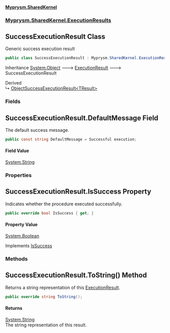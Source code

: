 #### [Myprysm.SharedKernel](index.md 'index')
### [Myprysm.SharedKernel.ExecutionResults](index.md#Myprysm_SharedKernel_ExecutionResults 'Myprysm.SharedKernel.ExecutionResults')
## SuccessExecutionResult Class
Generic success execution result  
```csharp
public class SuccessExecutionResult : Myprysm.SharedKernel.ExecutionResults.ExecutionResult
```

Inheritance [System.Object](https://docs.microsoft.com/en-us/dotnet/api/System.Object 'System.Object') &#129106; [ExecutionResult](Myprysm_SharedKernel_ExecutionResults_ExecutionResult.md 'Myprysm.SharedKernel.ExecutionResults.ExecutionResult') &#129106; SuccessExecutionResult  

Derived  
&#8627; [ObjectSuccessExecutionResult&lt;TResult&gt;](Myprysm_SharedKernel_ExecutionResults_ObjectSuccessExecutionResult_TResult_.md 'Myprysm.SharedKernel.ExecutionResults.ObjectSuccessExecutionResult&lt;TResult&gt;')  
### Fields
<a name='Myprysm_SharedKernel_ExecutionResults_SuccessExecutionResult_DefaultMessage'></a>
## SuccessExecutionResult.DefaultMessage Field
The default success message.  
```csharp
public const string DefaultMessage = Successful execution;
```
#### Field Value
[System.String](https://docs.microsoft.com/en-us/dotnet/api/System.String 'System.String')
  
### Properties
<a name='Myprysm_SharedKernel_ExecutionResults_SuccessExecutionResult_IsSuccess'></a>
## SuccessExecutionResult.IsSuccess Property
Indicates whether the procedure executed successfully.  
```csharp
public override bool IsSuccess { get; }
```
#### Property Value
[System.Boolean](https://docs.microsoft.com/en-us/dotnet/api/System.Boolean 'System.Boolean')

Implements [IsSuccess](Myprysm_SharedKernel_ExecutionResults_IExecutionResult.md#Myprysm_SharedKernel_ExecutionResults_IExecutionResult_IsSuccess 'Myprysm.SharedKernel.ExecutionResults.IExecutionResult.IsSuccess')  
  
### Methods
<a name='Myprysm_SharedKernel_ExecutionResults_SuccessExecutionResult_ToString()'></a>
## SuccessExecutionResult.ToString() Method
Returns a string representation of this [ExecutionResult](Myprysm_SharedKernel_ExecutionResults_ExecutionResult.md 'Myprysm.SharedKernel.ExecutionResults.ExecutionResult').  
```csharp
public override string ToString();
```
#### Returns
[System.String](https://docs.microsoft.com/en-us/dotnet/api/System.String 'System.String')  
The string representation of this result.
  
